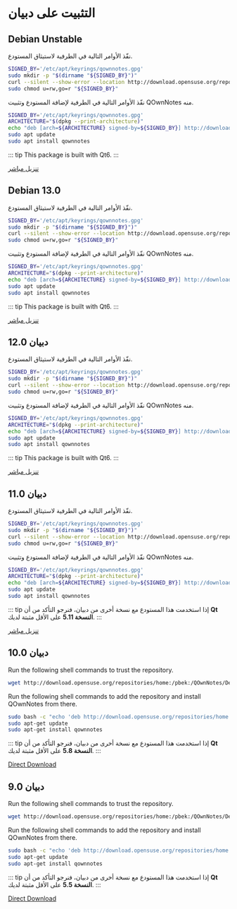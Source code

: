 # التثبيت على دبيان

## Debian Unstable

نفّذ الأوامر التالية في الطرفية لاستيثاق المستودع.

```bash
SIGNED_BY='/etc/apt/keyrings/qownnotes.gpg'
sudo mkdir -p "$(dirname "${SIGNED_BY}")"
curl --silent --show-error --location http://download.opensuse.org/repositories/home:/pbek:/QOwnNotes/Debian_Unstable/Release.key | gpg --dearmor | sudo tee "${SIGNED_BY}" > /dev/null
sudo chmod u=rw,go=r "${SIGNED_BY}"
```

نفّذ الأوامر التالية في الطرفية لإضافة المستودع وتثبيت QOwnNotes منه.

```bash
SIGNED_BY='/etc/apt/keyrings/qownnotes.gpg'
ARCHITECTURE="$(dpkg --print-architecture)"
echo "deb [arch=${ARCHITECTURE} signed-by=${SIGNED_BY}] http://download.opensuse.org/repositories/home:/pbek:/QOwnNotes/Debian_Unstable/ /" | sudo tee /etc/apt/sources.list.d/qownnotes.list > /dev/null
sudo apt update
sudo apt install qownnotes
```

::: tip
This package is built with Qt6.
:::

[تنزيل مباشر](https://download.opensuse.org/repositories/home:/pbek:/QOwnNotes/Debian_Unstable)

## Debian 13.0

نفّذ الأوامر التالية في الطرفية لاستيثاق المستودع.

```bash
SIGNED_BY='/etc/apt/keyrings/qownnotes.gpg'
sudo mkdir -p "$(dirname "${SIGNED_BY}")"
curl --silent --show-error --location http://download.opensuse.org/repositories/home:/pbek:/QOwnNotes/Debian_13/Release.key | gpg --dearmor | sudo tee "${SIGNED_BY}" > /dev/null
sudo chmod u=rw,go=r "${SIGNED_BY}"
```

نفّذ الأوامر التالية في الطرفية لإضافة المستودع وتثبيت QOwnNotes منه.

```bash
SIGNED_BY='/etc/apt/keyrings/qownnotes.gpg'
ARCHITECTURE="$(dpkg --print-architecture)"
echo "deb [arch=${ARCHITECTURE} signed-by=${SIGNED_BY}] http://download.opensuse.org/repositories/home:/pbek:/QOwnNotes/Debian_13/ /" | sudo tee /etc/apt/sources.list.d/qownnotes.list > /dev/null
sudo apt update
sudo apt install qownnotes
```

::: tip
This package is built with Qt6.
:::

[تنزيل مباشر](https://download.opensuse.org/repositories/home:/pbek:/QOwnNotes/Debian_13)

## دبيان 12.0

نفّذ الأوامر التالية في الطرفية لاستيثاق المستودع.

```bash
SIGNED_BY='/etc/apt/keyrings/qownnotes.gpg'
sudo mkdir -p "$(dirname "${SIGNED_BY}")"
curl --silent --show-error --location http://download.opensuse.org/repositories/home:/pbek:/QOwnNotes/Debian_12/Release.key | gpg --dearmor | sudo tee "${SIGNED_BY}" > /dev/null
sudo chmod u=rw,go=r "${SIGNED_BY}"
```

نفّذ الأوامر التالية في الطرفية لإضافة المستودع وتثبيت QOwnNotes منه.

```bash
SIGNED_BY='/etc/apt/keyrings/qownnotes.gpg'
ARCHITECTURE="$(dpkg --print-architecture)"
echo "deb [arch=${ARCHITECTURE} signed-by=${SIGNED_BY}] http://download.opensuse.org/repositories/home:/pbek:/QOwnNotes/Debian_12/ /" | sudo tee /etc/apt/sources.list.d/qownnotes.list > /dev/null
sudo apt update
sudo apt install qownnotes
```

::: tip
This package is built with Qt6.
:::

[تنزيل مباشر](https://download.opensuse.org/repositories/home:/pbek:/QOwnNotes/Debian_12)

## دبيان 11.0

نفّذ الأوامر التالية في الطرفية لاستيثاق المستودع.

```bash
SIGNED_BY='/etc/apt/keyrings/qownnotes.gpg'
sudo mkdir -p "$(dirname "${SIGNED_BY}")"
curl --silent --show-error --location http://download.opensuse.org/repositories/home:/pbek:/QOwnNotes/Debian_11/Release.key | gpg --dearmor | sudo tee "${SIGNED_BY}" > /dev/null
sudo chmod u=rw,go=r "${SIGNED_BY}"
```

نفّذ الأوامر التالية في الطرفية لإضافة المستودع وتثبيت QOwnNotes منه.

```bash
SIGNED_BY='/etc/apt/keyrings/qownnotes.gpg'
ARCHITECTURE="$(dpkg --print-architecture)"
echo "deb [arch=${ARCHITECTURE} signed-by=${SIGNED_BY}] http://download.opensuse.org/repositories/home:/pbek:/QOwnNotes/Debian_11/ /" | sudo tee /etc/apt/sources.list.d/qownnotes.list > /dev/null
sudo apt update
sudo apt install qownnotes
```

::: tip
إذا استخدمت هذا المستودع مع نسخة أخرى من دبيان، فنرجو التأكد من أن **Qt** **النسخة 5.11** على الأقل مثبتة لديك.
:::

[تنزيل مباشر](https://download.opensuse.org/repositories/home:/pbek:/QOwnNotes/Debian_11)

## دبيان 10.0

Run the following shell commands to trust the repository.

```bash
wget http://download.opensuse.org/repositories/home:/pbek:/QOwnNotes/Debian_10/Release.key -O - | sudo apt-key add -
```

Run the following shell commands to add the repository and install QOwnNotes from there.

```bash
sudo bash -c "echo 'deb http://download.opensuse.org/repositories/home:/pbek:/QOwnNotes/Debian_10/ /' >> /etc/apt/sources.list.d/qownnotes.list"
sudo apt-get update
sudo apt-get install qownnotes
```

::: tip
إذا استخدمت هذا المستودع مع نسخة أخرى من دبيان، فنرجو التأكد من أن **Qt** **النسخة 5.8** على الأقل مثبتة لديك.
:::

[Direct Download](https://download.opensuse.org/repositories/home:/pbek:/QOwnNotes/Debian_10)

## دبيان 9.0

Run the following shell commands to trust the repository.

```bash
wget http://download.opensuse.org/repositories/home:/pbek:/QOwnNotes/Debian_9.0/Release.key -O - | sudo apt-key add -
```

Run the following shell commands to add the repository and install QOwnNotes from there.

```bash
sudo bash -c "echo 'deb http://download.opensuse.org/repositories/home:/pbek:/QOwnNotes/Debian_9.0/ /' >> /etc/apt/sources.list.d/qownnotes.list"
sudo apt-get update
sudo apt-get install qownnotes
```

::: tip
إذا استخدمت هذا المستودع مع نسخة أخرى من دبيان، فنرجو التأكد من أن **Qt** **النسخة 5.5** على الأقل مثبتة لديك.
:::

[Direct Download](https://download.opensuse.org/repositories/home:/pbek:/QOwnNotes/Debian_9.0)
